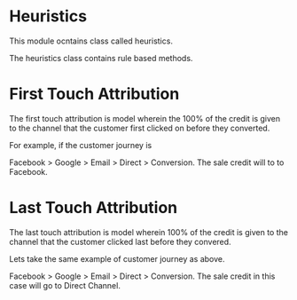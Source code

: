 # Heuristics

This module ocntains class called heuristics. 

The heuristics class contains rule based methods.

# First Touch Attribution

The first touch attribution is model wherein the 100% of the credit is given to the channel that the customer first clicked on before they converted. 

For example, if the customer journey is 

Facebook > Google > Email > Direct > Conversion. The sale credit will to to Facebook. 

# Last Touch Attribution 

The last touch attribution is model wherein 100% of the credit is given to the channel that the customer clicked last before they convered. 

Lets take the same example of customer journey as above.

Facebook > Google > Email > Direct > Conversion. The sale credit in this case will go to Direct Channel.

